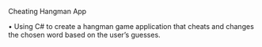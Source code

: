 Cheating Hangman App

• Using C# to create a hangman game application that cheats and changes the chosen word based on the user’s guesses. 
